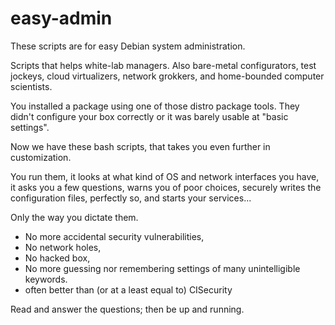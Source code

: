 # easy-admin
These scripts are for easy Debian system administration. 

Scripts that helps white-lab managers. Also bare-metal configurators, test jockeys, cloud virtualizers, network grokkers, and home-bounded computer scientists.

You installed a package using one of those distro package tools. They didn't configure your box correctly or it was barely usable at "basic settings".

Now we have these bash scripts, that takes you even further in customization.

You run them,
it looks at what kind of OS and network interfaces you have,
it asks you a few questions, warns you of poor choices,
securely writes the configuration files, perfectly so,
and starts your services...

Only the way you dictate them.

* No more accidental security vulnerabilities,
* No network holes,
* No hacked box,
* No more guessing nor remembering settings of many unintelligible keywords.
* often better than (or at a least equal to) CISecurity

Read and answer the questions; then be up and running.
